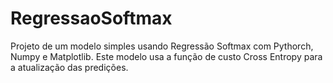 # RegressaoSoftmax
 Projeto de um modelo simples usando Regressão Softmax com Pythorch, Numpy e Matplotlib. Este modelo usa a função de custo Cross Entropy para a atualização das predições.

